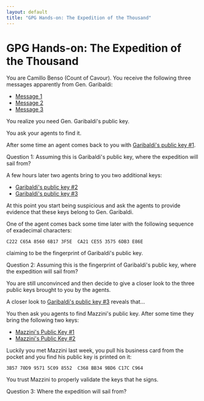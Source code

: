 ```yaml
--- 
layout: default
title: "GPG Hands-on: The Expedition of the Thousand"
---
```


# GPG Hands-on: The Expedition of the Thousand

You are Camillo Benso (Count of Cavour).  You receive the following three messages apparently from Gen. Garibaldi:

* [Message 1](sailing-off-1.txt.asc)
* [Message 2](sailing-off-2.txt.asc)
* [Message 3](sailing-off-3.txt.asc)

You realize you need Gen. Garibaldi's public key.

You ask your agents to find it.

After some time an agent comes back to you with [Garibaldi's public key #1](gg@gmail.com.pk).

Question 1: Assuming this is Garibaldi's public key, where the expedition will sail from?
  
A few hours later two agents bring to you two additional keys:
- [Garibaldi's public key #2](gg@yahoo.com.pk)
- [Garibaldi's public key #3](gg@protonmail.ch.pk)

At this point you start being suspicious and ask the agents to provide evidence that these keys belong to Gen. Garibaldi.


One of the agent comes back some time later with the following sequence of exadecimal characters:
```
C222 C65A 8560 6B17 3F5E  CA21 CE55 3575 6DB3 E86E
```
claiming to be the fingerprint of Garibaldi's public key.

Question 2: Assuming this is the fingerprint of Garibaldi's public key, where the expedition will sail from?

You are still unconvinced and then decide to give a closer look to the three public keys brought to you by the agents.

A closer look to [Garibaldi's public key #3](gg@protonmail.ch.pk) reveals that...

You then ask you agents to find Mazzini's public key. After some time they bring the following two keys:
- [Mazzini's Public Key #1](mazzini1.puk)
- [Mazzini's Public Key #2](mazzini2.puk)

Luckily you met Mazzini last week, you pull his business card from the pocket and you find his public key is printed on it:
```
3B57 70D9 9571 5C09 8552  C368 BB34 9BD6 C17C C964
```

You trust Mazzini to properly validate the keys that he signs.

Question 3: Where the expedition will sail from?
